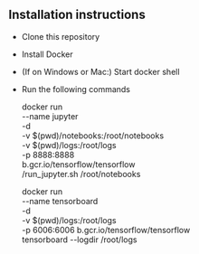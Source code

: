 ## Installation instructions

- Clone this repository
- Install Docker
- (If on Windows or Mac:) Start docker shell
- Run the following commands

    docker run \
        --name jupyter \
        -d \
        -v $(pwd)/notebooks:/root/notebooks \
        -v $(pwd)/logs:/root/logs \
        -p 8888:8888 \
        b.gcr.io/tensorflow/tensorflow \
        /run_jupyter.sh /root/notebooks

    docker run \
       --name tensorboard \
       -d \
       -v $(pwd)/logs:/root/logs \
       -p 6006:6006
       b.gcr.io/tensorflow/tensorflow \
       tensorboard --logdir /root/logs

